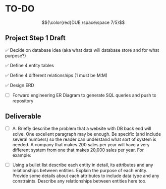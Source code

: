 # TO-DO 
$${\color{red}DUE \space\space 7/5}$$
## Project Step 1 Draft

:white_check_mark: Decide on database idea (aka what data will database store and for what purpose?)

:white_check_mark: Define 4 entity tables 

:white_check_mark: Define 4 different relationships (1 must be M:M)

:white_check_mark: Design ERD 

- [ ] Forward engineering ER Diagram to generate SQL queries and push to repository
## Deliverable

- [ ] A. Briefly describe the problem that a website with DB back end will solve. One excellent paragraph may be enough. Be specific (and include several numbers) so the reader can understand what sort of system is needed. A company that makes 200 sales per year will have a very different system from one that makes 20,000 sales per year. For example:

- [ ] Using a bullet list describe each entity in detail, its attributes and any relationships between entities. Explain the purpose of each entity. Provide some details about each attributes to include data type and any constraints. Describe any relationships between entities here too.



